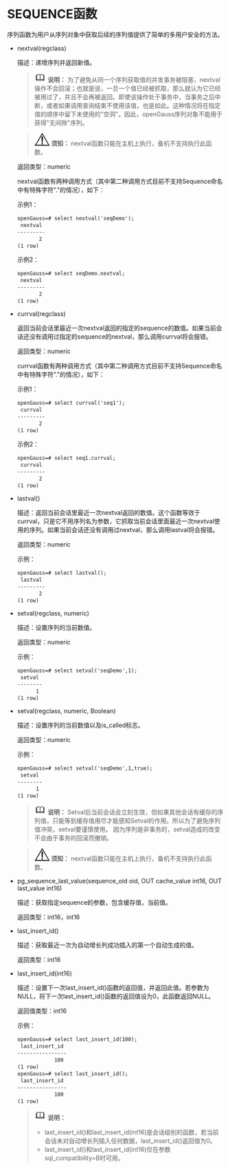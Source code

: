 # SEQUENCE函数<a name="ZH-CN_TOPIC_0289899881"></a>

序列函数为用户从序列对象中获取后续的序列值提供了简单的多用户安全的方法。

-   nextval\(regclass\)

    描述：递增序列并返回新值。

    >![](public_sys-resources/icon-note.gif) **说明：** 
    >为了避免从同一个序列获取值的并发事务被阻塞，nextval操作不会回滚；也就是说，一旦一个值已经被抓取，那么就认为它已经被用过了，并且不会再被返回。即使该操作处于事务中，当事务之后中断，或者如果调用查询结束不使用该值，也是如此。这种情况将在指定值的顺序中留下未使用的"空洞"。因此，openGauss序列对象不能用于获得"无间隙"序列。

    >![](public_sys-resources/icon-notice.gif) **须知：** 
    >nextval函数只能在主机上执行，备机不支持执行此函数。

    返回类型：numeric

    nextval函数有两种调用方式（其中第二种调用方式目前不支持Sequence命名中有特殊字符"."的情况），如下：

    示例1：

    ```
    openGauss=# select nextval('seqDemo'); 
     nextval
    ---------
           2
    (1 row)
    ```

    示例2：

    ```
    openGauss=# select seqDemo.nextval; 
     nextval
    ---------
           2
    (1 row)
    ```

-   currval\(regclass\)

    返回当前会话里最近一次nextval返回的指定的sequence的数值。如果当前会话还没有调用过指定的sequence的nextval，那么调用currval将会报错。

    返回类型：numeric

    currval函数有两种调用方式（其中第二种调用方式目前不支持Sequence命名中有特殊字符"."的情况），如下：

    示例1：

    ```
    openGauss=# select currval('seq1'); 
     currval
    ---------
           2
    (1 row)
    ```

    示例2：

    ```
    openGauss=# select seq1.currval; 
     currval
    ---------
           2
    (1 row)
    ```

-   lastval\(\)

    描述：返回当前会话里最近一次nextval返回的数值。这个函数等效于currval，只是它不用序列名为参数，它抓取当前会话里面最近一次nextval使用的序列。如果当前会话还没有调用过nextval，那么调用lastval将会报错。

    返回类型：numeric

    示例：

    ```
    openGauss=# select lastval(); 
     lastval
    ---------
           2
    (1 row)
    ```

-   setval\(regclass, numeric\)

    描述：设置序列的当前数值。

    返回类型：numeric

    示例：

    ```
    openGauss=# select setval('seqDemo',1);
     setval
    --------
          1
    (1 row)
    ```

-   setval\(regclass, numeric, Boolean\)

    描述：设置序列的当前数值以及is\_called标志。

    返回类型：numeric

    示例：

    ```
    openGauss=# select setval('seqDemo',1,true);
     setval
    --------
          1
    (1 row)
    ```

    >![](public_sys-resources/icon-note.gif) **说明：** 
    >Setval后当前会话会立刻生效，但如果其他会话有缓存的序列值，只能等到缓存值用尽才能感知Setval的作用。所以为了避免序列值冲突，setval要谨慎使用。
    >因为序列是非事务的，setval造成的改变不会由于事务的回滚而撤销。

    >![](public_sys-resources/icon-notice.gif) **须知：** 
    >nextval函数只能在主机上执行，备机不支持执行此函数。


-   pg\_sequence\_last\_value\(sequence\_oid oid, OUT cache\_value int16, OUT last\_value int16\)

    描述：获取指定sequence的参数，包含缓存值，当前值。

    返回类型：int16，int16

-   last\_insert\_id\(\)

    描述：获取最近一次为自动增长列成功插入的第一个自动生成的值。

    返回类型：int16

-   last\_insert\_id\(int16\)

    描述：设置下一次last\_insert\_id\(\)函数的返回值，并返回此值。若参数为NULL，将下一次last\_insert\_id\(\)函数的返回值设为0，此函数返回NULL。

    返回值类型：int16

    示例：

    ```
    openGauss=# select last_insert_id(100);
     last_insert_id
    ----------------
                100
    (1 row)
    openGauss=# select last_insert_id();
     last_insert_id
    ----------------
                100
    (1 row)
    ```

    >![](public_sys-resources/icon-note.gif) **说明：** 
    >-   last\_insert\_id\(\)和last\_insert\_id\(int16\)是会话级别的函数，若当前会话未对自动增长列插入任何数据，last\_insert\_id\(\)返回值为0。
    >-   last\_insert\_id\(\)和last\_insert\_id\(int16\)仅在参数sql\_compatibility=B时可用。



